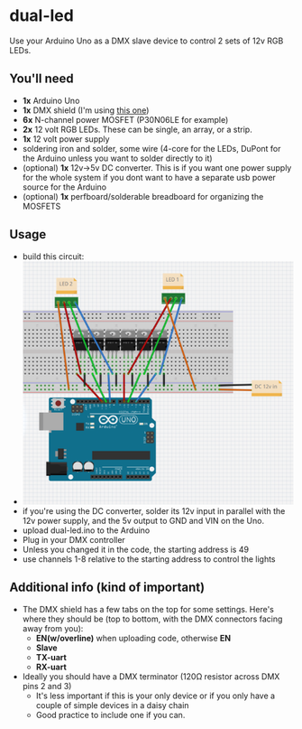 # dual-led
Use your Arduino Uno as a DMX slave device to control 2 sets of 12v RGB LEDs.

## You'll need
- **1x** Arduino Uno
- **1x** DMX shield (I'm using [this one](https://www.amazon.com/Arduino-Populated-NEUTRIK-Connectors-Transponder/dp/B0974KJ2YW/))
- **6x** N-channel power MOSFET (P30N06LE for example)
- **2x** 12 volt RGB LEDs. These can be single, an array, or a strip.
- **1x** 12 volt power supply
- soldering iron and solder, some wire (4-core for the LEDs, DuPont for the Arduino unless you want to solder directly to it)
- (optional) **1x** 12v->5v DC converter. This is if you want one power supply for the whole system if you dont want to have a separate usb power source for the Arduino
- (optional) **1x** perfboard/solderable breadboard for organizing the MOSFETS

## Usage
- build this circuit:
- ![schematic](../images/dual-led-schematic.png)
- if you're using the DC converter, solder its 12v input in parallel with the 12v power supply, and the 5v output to GND and VIN on the Uno.
- upload dual-led.ino to the Arduino
- Plug in your DMX controller
- Unless you changed it in the code, the starting address is 49
- use channels 1-8 relative to the starting address to control the lights

## Additional info (kind of important)
- The DMX shield has a few tabs on the top for some settings. Here's where they should be (top to bottom, with the DMX connectors facing away from you):
    - **EN(w/overline)** when uploading code, otherwise **EN**
    - **Slave**
    - **TX-uart**
    - **RX-uart**
- Ideally you should have a DMX terminator (120&Omega; resistor across DMX pins 2 and 3)
    - It's less important if this is your only device or if you only have a couple of simple devices in a daisy chain
    - Good practice to include one if you can.

